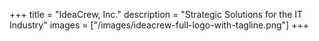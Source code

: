 +++
title = "IdeaCrew, Inc."
description = "Strategic Solutions for the IT Industry"
images = ["/images/ideacrew-full-logo-with-tagline.png"]
+++
